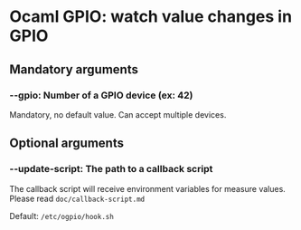 Ocaml GPIO: watch value changes in GPIO
=======================================

Mandatory arguments
-------------------

### --gpio: Number of a GPIO device (ex: 42)

Mandatory, no default value. Can accept multiple devices.

Optional arguments
------------------

### --update-script: The path to a callback script

The callback script will receive environment variables for measure values. Please read ```doc/callback-script.md```

Default: ```/etc/ogpio/hook.sh```

